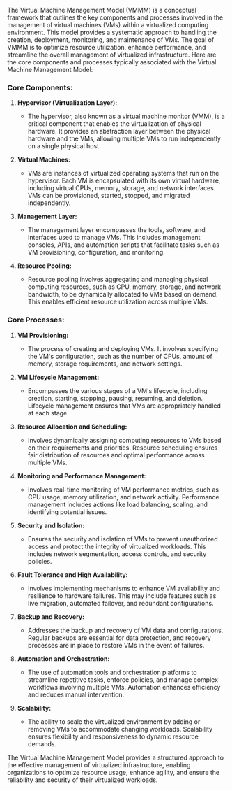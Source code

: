 The Virtual Machine Management Model (VMMM) is a conceptual framework that outlines the key components and processes involved in the management of virtual machines (VMs) within a virtualized computing environment. This model provides a systematic approach to handling the creation, deployment, monitoring, and maintenance of VMs. The goal of VMMM is to optimize resource utilization, enhance performance, and streamline the overall management of virtualized infrastructure. Here are the core components and processes typically associated with the Virtual Machine Management Model:

### Core Components:

1. **Hypervisor (Virtualization Layer):**
   - The hypervisor, also known as a virtual machine monitor (VMM), is a critical component that enables the virtualization of physical hardware. It provides an abstraction layer between the physical hardware and the VMs, allowing multiple VMs to run independently on a single physical host.

2. **Virtual Machines:**
   - VMs are instances of virtualized operating systems that run on the hypervisor. Each VM is encapsulated with its own virtual hardware, including virtual CPUs, memory, storage, and network interfaces. VMs can be provisioned, started, stopped, and migrated independently.

3. **Management Layer:**
   - The management layer encompasses the tools, software, and interfaces used to manage VMs. This includes management consoles, APIs, and automation scripts that facilitate tasks such as VM provisioning, configuration, and monitoring.

4. **Resource Pooling:**
   - Resource pooling involves aggregating and managing physical computing resources, such as CPU, memory, storage, and network bandwidth, to be dynamically allocated to VMs based on demand. This enables efficient resource utilization across multiple VMs.

### Core Processes:

1. **VM Provisioning:**
   - The process of creating and deploying VMs. It involves specifying the VM's configuration, such as the number of CPUs, amount of memory, storage requirements, and network settings.

2. **VM Lifecycle Management:**
   - Encompasses the various stages of a VM's lifecycle, including creation, starting, stopping, pausing, resuming, and deletion. Lifecycle management ensures that VMs are appropriately handled at each stage.

3. **Resource Allocation and Scheduling:**
   - Involves dynamically assigning computing resources to VMs based on their requirements and priorities. Resource scheduling ensures fair distribution of resources and optimal performance across multiple VMs.

4. **Monitoring and Performance Management:**
   - Involves real-time monitoring of VM performance metrics, such as CPU usage, memory utilization, and network activity. Performance management includes actions like load balancing, scaling, and identifying potential issues.

5. **Security and Isolation:**
   - Ensures the security and isolation of VMs to prevent unauthorized access and protect the integrity of virtualized workloads. This includes network segmentation, access controls, and security policies.

6. **Fault Tolerance and High Availability:**
   - Involves implementing mechanisms to enhance VM availability and resilience to hardware failures. This may include features such as live migration, automated failover, and redundant configurations.

7. **Backup and Recovery:**
   - Addresses the backup and recovery of VM data and configurations. Regular backups are essential for data protection, and recovery processes are in place to restore VMs in the event of failures.

8. **Automation and Orchestration:**
   - The use of automation tools and orchestration platforms to streamline repetitive tasks, enforce policies, and manage complex workflows involving multiple VMs. Automation enhances efficiency and reduces manual intervention.

9. **Scalability:**
   - The ability to scale the virtualized environment by adding or removing VMs to accommodate changing workloads. Scalability ensures flexibility and responsiveness to dynamic resource demands.

The Virtual Machine Management Model provides a structured approach to the effective management of virtualized infrastructure, enabling organizations to optimize resource usage, enhance agility, and ensure the reliability and security of their virtualized workloads.
